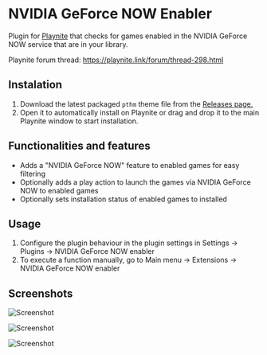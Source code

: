 # NVIDIA GeForce NOW Enabler
Plugin for [Playnite](https://github.com/JosefNemec/Playnite) that checks for games enabled in the NVIDIA GeForce NOW service that are in your library.

Playnite forum thread: https://playnite.link/forum/thread-298.html

## Instalation 
1. Download the latest packaged `pthm` theme file from the [Releases page.](https://github.com/darklinkpower/PlaynitePlugin-NVIDIAGeForceNowEnabler/releases/latest)
2. Open it to automatically install on Playnite or drag and drop it to the main Playnite window to start installation.

## Functionalities and features
- Adds a "NVIDIA GeForce NOW" feature to enabled games for easy filtering
- Optionally adds a play action to launch the games via NVIDIA GeForce NOW to enabled games
- Optionally sets installation status of enabled games to installed
  
## Usage
1. Configure the plugin behaviour in the plugin settings in Settings -> Plugins -> NVIDIA GeForce NOW enabler
2. To execute a function manually, go to Main menu -> Extensions -> NVIDIA GeForce NOW enabler

## Screenshots
![Screenshot](https://i.imgur.com/NWvwHVp.png)

![Screenshot](https://i.imgur.com/GmI1QIp.png)

![Screenshot](https://i.imgur.com/fOkZ6XC.png)
